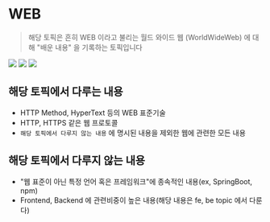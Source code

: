 # WEB
> 해당 토픽은 흔히 WEB 이라고 불리는 월드 와이드 웹 (WorldWideWeb) 에 대해 "배운 내용" 을 기록하는 토픽입니다 

![](https://img.shields.io/badge/topic-web-525396)
![](https://img.shields.io/badge/since-2021.10.05-FA5996)
![](https://img.shields.io/badge/updated-2021.10.06-A5996)
## 해당 토픽에서 다루는 내용
- HTTP Method, HyperText 등의 WEB 표준기술
- HTTP, HTTPS 같은 웹 프로토콜
- `해당 토픽에서 다루지 않는 내용` 에 명시된 내용을 제외한 웹에 관련한 모든 내용
## 해당 토픽에서 다루지 않는 내용
- "웹 표준이 아닌 특정 언어 혹은 프레임워크"에 종속적인 내용(ex, SpringBoot, npm)
- Frontend, Backend 에 관련비중이 높은 내용(해당 내용은 fe, be topic 에서 다룬다) 
